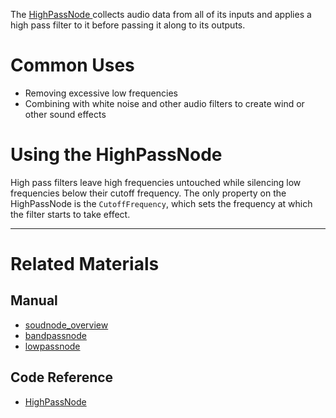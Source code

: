 The [ HighPassNode ](https://github.com/ZilchEngine/ZilchDocs/blob/master/code_reference/class_reference/highpassnode.markdown) collects audio data from all of its inputs and applies a high pass filter to it before passing it along to its outputs. 

 # Common Uses

- Removing excessive low frequencies
- Combining with white noise and other audio filters to create wind or other sound effects

 # Using the HighPassNode

High pass filters leave high frequencies untouched while silencing low frequencies below their cutoff frequency. The only property on the HighPassNode is the `CutoffFrequency`, which sets the frequency at which the filter starts to take effect.

___
 # Related Materials
 ## Manual
- [soudnode_overview](https://github.com/ZilchEngine/ZilchDocs/blob/master/zilch_editor_documentation/zeromanual/audio/soundnode/soudnode_overview.markdown)
- [bandpassnode](https://github.com/ZilchEngine/ZilchDocs/blob/master/zilch_editor_documentation/zeromanual/audio/soundnode/bandpassnode.markdown)
- [lowpassnode](https://github.com/ZilchEngine/ZilchDocs/blob/master/zilch_editor_documentation/zeromanual/audio/soundnode/lowpassnode.markdown)

 ## Code Reference
- [ HighPassNode ](https://github.com/ZilchEngine/ZilchDocs/blob/master/code_reference/class_reference/highpassnode.markdown) 

 